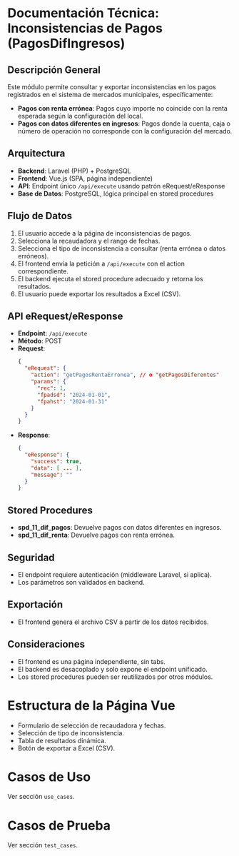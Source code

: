 # Documentación Técnica: Inconsistencias de Pagos (PagosDifIngresos)

## Descripción General
Este módulo permite consultar y exportar inconsistencias en los pagos registrados en el sistema de mercados municipales, específicamente:

- **Pagos con renta errónea**: Pagos cuyo importe no coincide con la renta esperada según la configuración del local.
- **Pagos con datos diferentes en ingresos**: Pagos donde la cuenta, caja o número de operación no corresponde con la configuración del mercado.

## Arquitectura
- **Backend**: Laravel (PHP) + PostgreSQL
- **Frontend**: Vue.js (SPA, página independiente)
- **API**: Endpoint único `/api/execute` usando patrón eRequest/eResponse
- **Base de Datos**: PostgreSQL, lógica principal en stored procedures

## Flujo de Datos
1. El usuario accede a la página de inconsistencias de pagos.
2. Selecciona la recaudadora y el rango de fechas.
3. Selecciona el tipo de inconsistencia a consultar (renta errónea o datos erróneos).
4. El frontend envía la petición a `/api/execute` con el action correspondiente.
5. El backend ejecuta el stored procedure adecuado y retorna los resultados.
6. El usuario puede exportar los resultados a Excel (CSV).

## API eRequest/eResponse
- **Endpoint**: `/api/execute`
- **Método**: POST
- **Request**:
  ```json
  {
    "eRequest": {
      "action": "getPagosRentaErronea", // o "getPagosDiferentes"
      "params": {
        "rec": 1,
        "fpadsd": "2024-01-01",
        "fpahst": "2024-01-31"
      }
    }
  }
  ```
- **Response**:
  ```json
  {
    "eResponse": {
      "success": true,
      "data": [ ... ],
      "message": ""
    }
  }
  ```

## Stored Procedures
- **spd_11_dif_pagos**: Devuelve pagos con datos diferentes en ingresos.
- **spd_11_dif_renta**: Devuelve pagos con renta errónea.

## Seguridad
- El endpoint requiere autenticación (middleware Laravel, si aplica).
- Los parámetros son validados en backend.

## Exportación
- El frontend genera el archivo CSV a partir de los datos recibidos.

## Consideraciones
- El frontend es una página independiente, sin tabs.
- El backend es desacoplado y solo expone el endpoint unificado.
- Los stored procedures pueden ser reutilizados por otros módulos.

# Estructura de la Página Vue
- Formulario de selección de recaudadora y fechas.
- Selección de tipo de inconsistencia.
- Tabla de resultados dinámica.
- Botón de exportar a Excel (CSV).

# Casos de Uso
Ver sección `use_cases`.

# Casos de Prueba
Ver sección `test_cases`.
